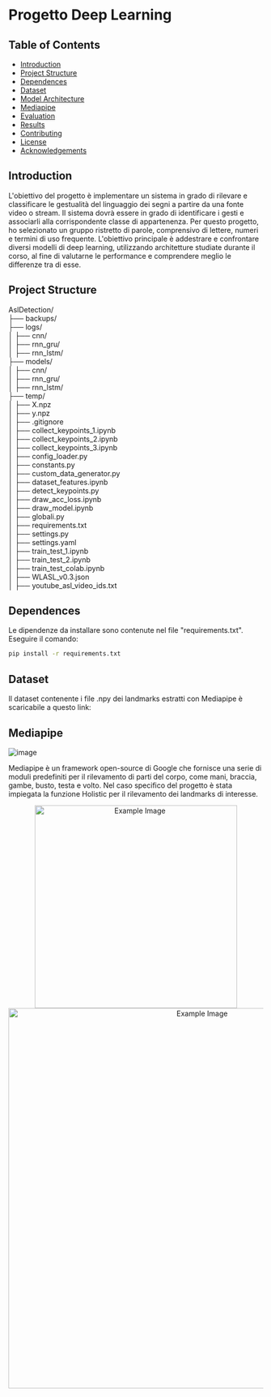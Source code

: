 # Progetto Deep Learning

## Table of Contents

- [Introduction](#introduction)
- [Project Structure](#project-structure)
- [Dependences](#dependences)
- [Dataset](#dataset)
- [Model Architecture](#model-architecture)
- [Mediapipe](#mediapipe)
- [Evaluation](#evaluation)
- [Results](#results)
- [Contributing](#contributing)
- [License](#license)
- [Acknowledgements](#acknowledgements)

## Introduction

L'obiettivo del progetto è implementare un sistema in grado di rilevare e classificare le gestualità del linguaggio dei segni a partire da una fonte video o stream. Il sistema dovrà essere in grado di identificare i gesti e associarli alla corrispondente classe di appartenenza. Per questo progetto, ho selezionato un gruppo ristretto di parole, comprensivo di lettere, numeri e termini di uso frequente. L'obiettivo principale è addestrare e confrontare diversi modelli di deep learning, utilizzando architetture studiate durante il corso, al fine di valutarne le performance e comprendere meglio le differenze tra di esse.

## Project Structure

AslDetection/<br>
├── backups/<br>
├── logs/<br>
│   ├── cnn/<br>
│   ├── rnn_gru/<br>
│   ├── rnn_lstm/<br>
├── models/<br>
│   ├── cnn/<br>
│   ├── rnn_gru/<br>
│   ├── rnn_lstm/<br>
├── temp/<br>
│   ├── X.npz<br>
│   ├── y.npz<br>
│   ├── .gitignore<br>
│   ├── collect_keypoints_1.ipynb<br>
│   ├── collect_keypoints_2.ipynb<br>
│   ├── collect_keypoints_3.ipynb<br>
│   ├── config_loader.py<br>
│   ├── constants.py<br>
│   ├── custom_data_generator.py<br>
│   ├── dataset_features.ipynb<br>
│   ├── detect_keypoints.py<br>
│   ├── draw_acc_loss.ipynb<br>
│   ├── draw_model.ipynb<br>
│   ├── globali.py<br>
│   ├── requirements.txt<br>
│   ├── settings.py<br>
│   ├── settings.yaml<br>
│   ├── train_test_1.ipynb<br>
│   ├── train_test_2.ipynb<br>
│   ├── train_test_colab.ipynb<br>
│   ├── WLASL_v0.3.json<br>
│   ├── youtube_asl_video_ids.txt<br>


## Dependences

Le dipendenze da installare sono contenute nel file "requirements.txt". Eseguire il comando:

```bash
pip install -r requirements.txt
```


## Dataset

Il dataset contenente i file .npy dei landmarks estratti con Mediapipe è scaricabile a questo link: 


## Mediapipe

![image](https://github.com/user-attachments/assets/9162f3b1-d30b-4bd9-ad84-ea45c11dfea2)

Mediapipe è un framework open-source di Google che fornisce una serie di moduli predefiniti per il rilevamento di parti del corpo, come mani, braccia,  gambe, busto, testa e volto. Nel caso specifico del progetto è stata impiegata la funzione Holistic per il rilevamento dei landmarks di interesse.


<div style="text-align: center;">
  <img src="https://github.com/user-attachments/assets/31e57f69-0ab4-4341-bced-7ddd9b3392cf" alt="Example Image" width="400"/>
</div>

<div style="text-align: center;">
  <img src="https://github.com/user-attachments/assets/e49322c7-98fd-4125-af15-05f9be4e45b9" alt="Example Image" width="750"/>
</div>




